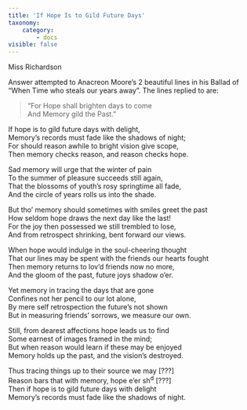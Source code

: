 ```yaml
---
title: 'If Hope Is to Gild Future Days'
taxonomy:
    category:
        - docs
visible: false
---
```


<div class="author">Miss Richardson</div>

Answer attempted to Anacreon Moore’s 2 beautiful lines in his Ballad of “When Time who steals our years away”. The lines replied to are:

> “For Hope shall brighten days to come  
> And Memory gild the Past.”

If hope is to gild future days with delight,  
Memory’s records must fade like the shadows of night;  
For should reason awhile to bright vision give scope,  
Then memory checks reason, and reason checks hope.  

Sad memory will urge that the winter of pain  
To the summer of pleasure succeeds still again,  
That the blossoms of youth’s rosy springtime all fade,  
And the circle of years rolls us into the shade.

But tho’ memory should sometimes with smiles greet the past  
How seldom hope draws the next day like the last!  
For the joy then possessed we still trembled to lose,  
And from retrospect shrinking, bent forward our views.

When hope would indulge in the soul-cheering thought  
That our lines may be spent with the friends our hearts fought  
Then memory returns to lov’d friends now no more,  
And the gloom of the past, future joys shadow o’er.

Yet memory in tracing the days that are gone  
Confines not her pencil to our lot alone,  
By mere self retrospection the future’s not shown  
But in measuring friends’ sorrows, we measure our own.

Still, from dearest affections hope leads us to find  
Some earnest of images framed in the mind;  
But when reason would learn if these may be enjoyed  
Memory holds up the past, and the vision’s destroyed.

Thus tracing things up to their source we may <span data-tippy="illegible" class="red">[???]</span>  
Reason bars that with memory, hope e’er sh<sup>d</sup> <span data-tippy="illegible" class="red">[???]</span>  
Then if hope is to gild future days with delight  
Memory’s records must fade like the shadows of night.